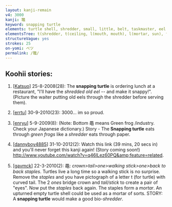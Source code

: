 ```yaml
---
layout: kanji-remain
v4: 3000
kanji: 鼈
keyword: snapping turtle
elements: turtle shell, shredder, small, little, belt, taskmaster, eel [old form], eels [old form], mouth4, mouth, sun, day, straightened hook, floor
elementsTree: t(shredder, t(ceiling, l(mouth, mouth), l(mortar, sun), fishhookB)) // the structure of this one is a disaster to put into analyze/put into elements..
structureVague: yes
strokes: 25
on-yomi: ベツ
permalink: /鼈/
---
```


## Koohii stories: 

1) [<a href="http://kanji.koohii.com/profile/Katsuo">Katsuo</a>] 25-8-2008(28): The<strong> snapping turtle</strong> is ordering lunch at a restaurant, &quot;I&#039;ll have the <em>shredded old eel</em> -- and make it snappy!&quot;. (Picture the waiter putting old eels through the shredder before serving them).

2) [<a href="http://kanji.koohii.com/profile/errtu">errtu</a>] 30-9-2010(23): 3000... im so proud.

3) [<a href="http://kanji.koohii.com/profile/enryu">enryu</a>] 5-9-2009(8): (Note: Bottom 黽 means Green frog /industry. Check your Japanese dictionary.) Story - The<strong> Snapping turtle</strong> eats through <em>green frogs</em> like a <em>shredder</em> eats through paper.

4) [<a href="http://kanji.koohii.com/profile/dannyboy4885">dannyboy4885</a>] 31-10-2012(2): Watch this link (39 mins, 20 secs in) and you&#039;ll never forget this kanji again! (Story coming soon!) <a href="http://www.youtube.com/watch?v=q46lLez60PQ&amp;feature=related">http://www.youtube.com/watch?v=q46lLez60PQ&amp;feature=related</a>.

5) [<a href="http://kanji.koohii.com/profile/gavmck">gavmck</a>] 22-3-2010(2): 黽: <em>crown&gt;tail&gt;one&gt;walking stick&gt;one&gt;back to back staples</em>. Turtles live a long time so a walking stick is no surprise. Remove the <em>staples</em> and you have pictograph of a letter t (for turtle) with curved tail. The 2 <em>ones</em> bridge crown and <em>tail/stick</em> to create a pair of &quot;eyes&quot;. Now put the <em>staples</em> back again. The staples form a <em>mortar</em>. An upturned empty turtle shell could be used as a mortar of sorts. STORY: A<strong> snapping turtle</strong> would make a good bio-<em>shredder</em>.

